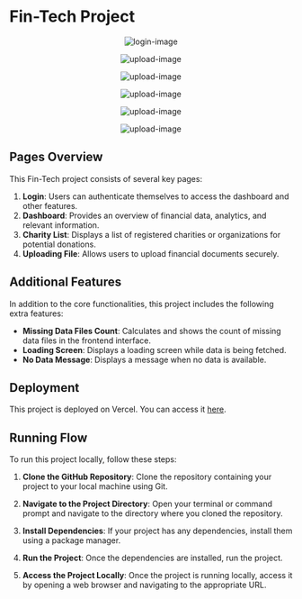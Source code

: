 # Fin-Tech Project
<p align="center"><img src="https://i.postimg.cc/9f7RngtP/Screenshot-2024-05-08-133355.png
" alt="login-image"></p>
<p align="center"><img src="https://i.postimg.cc/447fbHPt/Screenshot-2024-05-08-133431.png" alt="upload-image"></p>
<p align="center"><img src="https://i.postimg.cc/yxJwm9zN/Screenshot-2024-05-08-133448.png" alt="upload-image"></p>
<p align="center"><img src="https://i.postimg.cc/Fz8X8pxc/Screenshot-2024-05-08-133600.png" alt="upload-image"></p>
<p align="center"><img src="https://i.postimg.cc/CMPhbHbw/Screenshot-2024-05-08-133546.png" alt="upload-image"></p>

<p align="center"><img src="https://i.postimg.cc/9f7RngtP/Screenshot-2024-05-08-133355.png" alt="upload-image"></p>

## Pages Overview

This Fin-Tech project consists of several key pages:

1. **Login**: Users can authenticate themselves to access the dashboard and other features.
2. **Dashboard**: Provides an overview of financial data, analytics, and relevant information.
3. **Charity List**: Displays a list of registered charities or organizations for potential donations.
4. **Uploading File**: Allows users to upload financial documents securely.



## Additional Features

In addition to the core functionalities, this project includes the following extra features:

- **Missing Data Files Count**: Calculates and shows the count of missing data files in the frontend interface.
- **Loading Screen**: Displays a loading screen while data is being fetched.
- **No Data Message**: Displays a message when no data is available.

  
## Deployment

This project is deployed on Vercel. You can access it [here](https://fin-tech-test.vercel.app/).





## Running Flow

To run this project locally, follow these steps:

1. **Clone the GitHub Repository**: 
   Clone the repository containing your project to your local machine using Git.

   
2. **Navigate to the Project Directory**: 
Open your terminal or command prompt and navigate to the directory where you cloned the repository.


3. **Install Dependencies**: 
If your project has any dependencies, install them using a package manager.


4. **Run the Project**: 
Once the dependencies are installed, run the project.


5. **Access the Project Locally**: 
Once the project is running locally, access it by opening a web browser and navigating to the appropriate URL.






